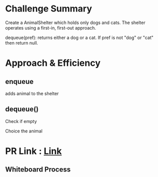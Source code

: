# Challenge Summary
Create a AnimalShelter which holds only dogs and cats. The shelter operates using a first-in, first-out approach.

dequeue(pref): returns either a dog or a cat. If pref is not "dog" or "cat" then return null.



# Approach & Efficiency
## enqueue
adds animal to the shelter
## dequeue()

Check if empty

Choice the animal

# PR Link : [Link](https://github.com/hind-hb/data-structures-and-algorithms2/pull/12/commits/57a74a606fcf365707f3848627cbf28c061b17a6)


## Whiteboard Process
<!-- Embedded whiteboard image -->
